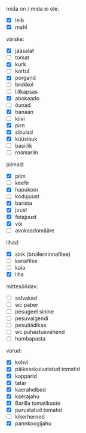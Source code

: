 
mida on / mida ei ole:
- [x] leib
- [x] mahl

värske:
- [x] jääsalat
- [ ] tomat
- [x] kurk
- [ ] kartul
- [x] porgand
- [ ] brokkol
- [ ] lillkapsas
- [x] abokaado
- [ ] õunad
- [x] banaan
- [ ] kiivi
- [x] pirn
- [x] sibulad
- [x] küüslauk
- [ ] basiilik
- [ ] rosmariin

piimad:
- [x] piim
- [ ] keefir
- [x] hapukoor
- [ ] kodujuust
- [x] barista
- [x] juust
- [x] fetajuust
- [x] või
- [ ] avokaadomääre

lihad:
- [x] sink (broileririnnafilee)
- [ ] kanafilee
- [ ] kala
- [x] liha

mittesöödav:
- [ ] salvakad
- [ ] wc paber
- [ ] pesugeel sinine
- [ ] pesuvalgendi
- [ ] pesuäädikas
- [ ] wc puhastusvahend
- [ ] hambapasta

varud:
- [x] kohvi
- [x] päikesekuivatatud tomatid
- [x] kapparid
- [x] tatar
- [x] kaerahelbed
- [x] kaerajahu
- [x] Barilla tomatikaste
- [x] purustatud tomatid
- [ ] kikerherned
- [x] pannkoogijahu